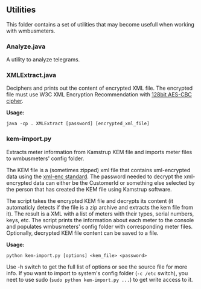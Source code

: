 
## Utilities

This folder contains a set of utilities that may become usefull when working with wmbusmeters.

### Analyze.java

A utility to analyze telegrams.

### XMLExtract.java
Deciphers and prints out the content of encrypted XML file. The encrypted file must use W3C XML Encryption Recommendation with [128bit AES-CBC cipher](http://www.w3.org/2001/04/xmlenc#aes128-cbc).

**Usage:**

    java -cp . XMLExtract [password] [encrypted_xml_file]

### kem-import.py

Extracts meter information from Kamstrup KEM file and imports meter files to wmbusmeters' config folder. 

The KEM file is a (sometimes zipped) xml file that contains xml-encrypted data using the [xml-enc standard](http://www.w3.org/2001/04/xmlenc). The password needed to decrypt the xml-encrypted data can either be the CustomerId or something else selected by the person that has created the KEM file using Kamstrup software.

The script takes the encrypted KEM file and decrypts its content (it automaticly detects if the file is a zip archive and extracts the kem file from it). The result is a XML with a list of meters with their types, serial numbers, keys, etc. The script prints the information about each meter to the console and populates wmbusmeters' config folder with corresponding meter files.
Optionally, decrypted KEM file content can be saved to a file.

**Usage:**

    python kem-import.py [options] <kem_file> <password>

Use -h switch to get the full list of options or see the source file for more info. If you want to import to system's config folder (`-c /etc` switch), you neet to use sudo (`sudo python kem-import.py ...`) to get write access to it.



